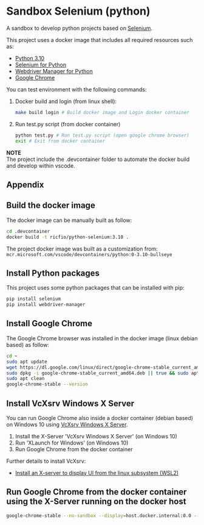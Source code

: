 # Sandbox Selenium (python)

A sandbox to develop python projects based on [Selenium](https://www.selenium.dev/).  

This project uses a docker image that includes all required resources such as:  

- [Python 3.10](https://www.python.org/)
- [Selenium for Python](https://pypi.org/project/selenium/)
- [Webdriver Manager for Python](https://pypi.org/project/webdriver-manager/)
- [Google Chrome](https://www.google.com/intl/it_it/chrome/)

You can test environment with the following commands:  

1. Docker build and login (from linux shell):

    ```bash
    make build login # Build docker image and Login docker container
    ```

2. Run test.py script (from docker container)

    ```bash
    python test.py # Run test.py script (open google chrome browser)
    exit # Exit from docker container
    ```

**NOTE**  
The project include the .devcontainer folder to automate the docker build and develop within vscode.

## Appendix

## Build the docker image

The docker image can be manually built as follow:  

```bash
cd .devcontainer
docker build -t ricfio/python-selenium:3.10 .
```

The project docker image was built as a customization from:  
`mcr.microsoft.com/vscode/devcontainers/python:0-3.10-bullseye`

## Install Python packages

This project uses some python packages that can be installed with pip:  

```bash
pip install selenium
pip install webdriver-manager
```

## Install Google Chrome

The Google Chrome browser was installed in the docker image (linux debian based) as follow:  

```bash
cd ~
sudo apt update
wget https://dl.google.com/linux/direct/google-chrome-stable_current_amd64.deb
sudo dpkg -i google-chrome-stable_current_amd64.deb || true && sudo apt -y --fix-broken install
sudo apt clean
google-chrome-stable --version
```

## Install VcXsrv Windows X Server

You can run Google Chrome also inside a docker container (debian based) on Windows 10 using [VcXsrv Windows X Server](https://sourceforge.net/projects/vcxsrv/).

1. Install the X-Server 'VcXsrv Windows X Server' (on Windows 10)
2. Run 'XLaunch for Windows' (on Windows 10)
3. Run Google Chrome from the docker container

Further details to install VcXsrv:  

- [Install an X-server to display UI from the linux subsystem (WSL2)](https://docs.cypress.io/guides/getting-started/installing-cypress#Windows-Subsystem-for-Linux)

## Run Google Chrome from the docker container using the X-Server running on the docker host

```bash
google-chrome-stable --no-sandbox --display=host.docker.internal:0.0 --disable-dev-shm-usage
```
